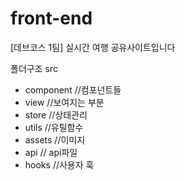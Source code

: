 # front-end
[데브코스 1팀] 실시간 여행 공유사이트입니다

폴더구조
src
- component //컴포넌트들
- view //보여지는 부분
- store //상태관리
- utils //유틸함수
- assets //이미지
- api // api파일
- hooks //사용자 훅
